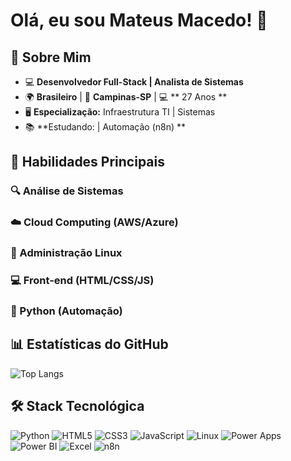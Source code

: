 # Olá, eu sou Mateus Macedo! 👋

## 🚀 Sobre Mim
- 💻 **Desenvolvedor Full-Stack | Analista de Sistemas**  
- 🌍 **Brasileiro** | 🏡 **Campinas-SP**  | 💻 ** 27 Anos **
- 🖥️ **Especialização:** Infraestrutura TI  | Sistemas
- 📚 **Estudando: |  Automação (n8n) ** 

## 💼 Habilidades Principais
### 🔍 Análise de Sistemas
### ☁️ Cloud Computing (AWS/Azure)
### 🐧 Administração Linux
### 💻 Front-end (HTML/CSS/JS)
### 🐍 Python (Automação)

## 📊 Estatísticas do GitHub
![Top Langs](https://github-readme-stats.vercel.app/api/top-langs/?username=macedocedo&layout=compact&theme=dracula)

## 🛠 Stack Tecnológica
![Python](https://img.shields.io/badge/-Python-3776AB?logo=python&logoColor=white)
![HTML5](https://img.shields.io/badge/-HTML5-E34F26?logo=html5&logoColor=white)
![CSS3](https://img.shields.io/badge/-CSS3-1572B6?logo=css3&logoColor=white)
![JavaScript](https://img.shields.io/badge/-JavaScript-F7DF1E?logo=javascript&logoColor=black)
![Linux](https://img.shields.io/badge/-Linux-FCC624?logo=linux&logoColor=black)
![Power Apps](https://img.shields.io/badge/-Power_Apps-742774?logo=microsoft-powerapps&logoColor=white)
![Power BI](https://img.shields.io/badge/-Power_BI-F2C811?logo=powerbi&logoColor=black)
![Excel](https://img.shields.io/badge/-Excel-217346?logo=microsoftexcel&logoColor=white)
![n8n](https://img.shields.io/badge/-AUTOMAÇÃO(n8n)-00ADEF?logo=n8n&logoColor=white)
